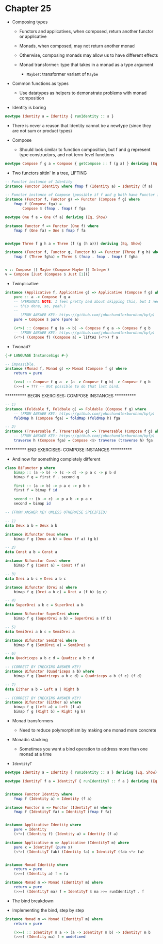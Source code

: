 # Chapter 25

- Composing types
    - Functors and applicatives, when composed, return another functor or
      applicative
    - Monads, when composed, may not return another monad
    - Otherwise, composing monads may allow us to have different effects

    - Monad transformer: type that takes in a monad as a type argument
        - `MaybeT`: transformer variant of `Maybe`

- Common functions as types
    - Use datatypes as helpers to demonstrate problems with monad composition

- Identity is boring

```haskell
newtype Identity a = Identity { runIdentity :: a }
```

- There is never a reason that Identity cannot be a newtype (since they are not
  sum or product types)

- Compose
    - Should look similar to function composition, but f and g represent type
      constructors, and not term-level functions

```haskell
newtype Compose f g a = Compose { getCompose :: f (g a) } deriving (Eq, Show)
```

- Two functors sittin' in a tree, LIFTING

```haskell
-- Functor instance of Identity
instance Functor Identity where fmap f (Identity a) = Identity (f a)

-- Functor instance of Compose (possible if f and g both have Functor instances)
instance (Functor f, Functor g) => Functor (Compose f g) where
    fmap f (Compose fga) =
        Compose $ (fmap . fmap) f fga
```

```haskell
newtype One f a = One (f a) deriving (Eq, Show)

instance Functor f => Functor (One f) where
    fmap f (One fa) = One $ fmap f fa


newtype Three f g h a = Three (f (g (h a))) deriving (Eq, Show)

instance (Functor f, Functor g, Functor h) => Functor (Three f g h) where
    fmap f (Three fgha) = Three $ (fmap . fmap . fmap) f fgha


v :: Compose [] Maybe (Compose Maybe [] Integer)
v = Compose [Just (Compose $ Just [1])]
```

- Twinplicative

```haskell
instance (Applicative f, Applicative g) => Applicative (Compose f g) where
    pure :: a -> Compose f g a
    -- (PERSONAL NOTE: I feel pretty bad about skipping this, but I need to get
    -- this done, so, yeah.)
    --
    -- (FROM ANSWER KEY: https://github.com/johnchandlerburnham/hpfp)
    pure = Compose $ pure (pure a)

    (<*>) :: Compose f g (a -> b) -> Compose f g a -> Compose f g b
    -- (FROM ANSWER KEY: https://github.com/johnchandlerburnham/hpfp)
    (<*>) (Compose f) (Compose a) = liftA2 (<*>) f a
```

- Twonad?

```haskell
{-# LANGUAGE InstanceSigs #-}

-- impossible.
instance (Monad f, Monad g) => Monad (Compose f g) where
    return = pure

    (>>=) :: Compose f g a -> (a -> Compose f g b) -> Compose f g b
    (>>=) = ??? -- Not possible to do that last bind.
```

********** BEGIN EXERCISES: COMPOSE INSTANCES **********

```haskell
-- 1)
instance (Foldable f, Foldbale g) => Foldable (Compose f g) where
    -- (FROM ANSWER KEY: https://github.com/johnchandlerburnham/hpfp)
    foldMap h (Compose fga) = foldMap (foldMap h) fga

-- 2)
instance (Traversable f, Traversable g) => Traversable (Compose f g) where
    -- (FROM ANSWER KEY: https://github.com/johnchandlerburnham/hpfp)
    traverse h (Compose fga) = Compose <$> traverse (traverse h) fga
```

********** END EXERCISES: COMPOSE INSTANCES **********

- And now for something completely different

```haskell
class BiFunctor p where
    bimap :: (a -> b) -> (c -> d) -> p a c -> p b d
    bimap f g = first f . second g

    first :: (a -> b) -> p a c -> p b c
    first f = bimap f id

    second :: (b -> c) -> p a b -> p a c
    second = bimap id

-- (FROM ANSWER KEY UNLESS OTHERWISE SPECIFIED)

-- 1)
data Deux a b = Deux a b

instance Bifunctor Deux where
    bimap f g (Deux a b) = Deux (f a) (g b)

-- 2)
data Const a b = Const a

instance Bifunctor Const where
    bimap f g (Const a) = Const (f a)

-- 3)
data Drei a b c = Drei a b c

instance Bifunctor (Drei a) where
    bimap f g (Drei a b c) = Drei a (f b) (g c)

-- 4)
data SuperDrei a b c = SuperDrei a b

instance Bifunctor SuperDrei where
    bimap f g (SuperDrei a b) = SuperDrei a (f b)

-- 5)
data SemiDrei a b c = SemiDrei a

instance Bifunctor SemiDrei where
    bimap f g (SemiDrei a) = SemiDrei a

-- 6)
data Quadriceps a b c d = Quadzzz a b c d

-- (CORRECT BY CHECKING ANSWER KEY)
instance Bifunctor (Quadriceps a b) where
    bimap f g (Quadriceps a b c d) = Quadriceps a b (f c) (f d)

-- 7)
data Either a b = Left a | Right b

-- (CORRECT BY CHECKING ANSWER KEY)
instance Bifunctor (Either a) where
    bimap f g (Left a) = Left (f a)
    bimap f g (Right b) = Right (g b)
```

- Monad transformers
    - Need to reduce polymorphism by making one monad more concrete

- Monadic stacking
    - Sometimes you want a bind operation to address more than one monad at a
      time

- `IdentityT`

```haskell
newtype Identity a = Identity { runIdentity :: a } deriving (Eq, Show)

newtype IdentityT f a = IdentityT { runIdentityT :: f a } deriving (Eq, Show)


instance Functor Identity where
    fmap f (Identity a) = Identity (f a)

instance Functor m => Functor (IdentityT m) where
    fmap f (IdentityT fa) = IdentityT (fmap f fa)


instance Applicative Identity where
    pure = Identity
    (<*>) (Identity f) (Identity a) = Identity (f a)

instance Applicative m => Applicative (IdentityT m) where
    pure x = IdentityT (pure x)
    (<*>) (IdentityT fab) (Identity fa) = IdentityT (fab <*> fa)


instance Monad Identity where
    return = pure
    (>>=) (Identity a) f = fa

instance Monad m => Monad (IdentityT m) where
    return = pure
    (>>=) (IdentityT ma) f = IdentityT $ ma >>= runIdentityT . f
```

- The bind breakdown

- Implementing the bind, step by step

```haskell
instance Monad m => Monad (IdentityT m) where
    return = pure

    (>>=) :: IdentityT m a -> (a -> IdentityT m b) -> IdentityT m b
    (>>=) (Identity ma) f = undefined
```
